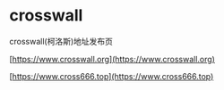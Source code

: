 # crosswall
crosswall(柯洛斯)地址发布页


[https://www.crosswall.org](https://www.crosswall.org)

[https://www.cross666.top](https://www.cross666.top)


